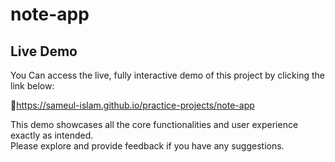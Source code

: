 # note-app  

## Live Demo 

You Can access the live, fully interactive demo of this project by clicking the link below: 

  🔗https://sameul-islam.github.io/practice-projects/note-app

This demo showcases all the core functionalities and user experience exactly as intended.  
Please explore and provide feedback if you have any suggestions.

